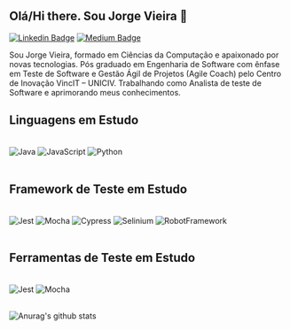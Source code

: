 ## Olá/Hi there. Sou Jorge Vieira 👋

[![Linkedin Badge](https://img.shields.io/badge/-JorgeVieira-blue?style=flat-square&logo=Linkedin&logoColor=white&link=https://www.linkedin.com/in/jorge-vieira-alves/)](https://www.linkedin.com/in/jorge-vieira-alves/) [![Medium Badge](https://img.shields.io/badge/-@jorgeVieiraA-03a57a?style=flat-square&labelColor=000000&logo=Medium&link=https://medium.com/@jorgeVieiraA/)](https://medium.com/@jorgeVieiraA/)

Sou Jorge Vieira, formado em Ciências da Computação e apaixonado por novas tecnologias. Pós graduado em Engenharia de Software com ênfase em Teste de Software e Gestão Ágil de Projetos (Agile Coach) pelo Centro de Inovação VincIT – UNICIV. Trabalhando como Analista de teste de Software e aprimorando meus conhecimentos.

## Linguagens em Estudo
<div style="display: inline_block"><br/>
    <img align="center" alt="Java" src="https://img.shields.io/badge/Java-ED8B00?style=for-the-badge&logo=openjdk&logoColor=white">
    <img align="center" alt="JavaScript" src="https://img.shields.io/badge/JavaScript-F7DF1E?style=for-the-badge&logo=javascript&logoColor=black">
    <img align="center" alt="Python" src="https://img.shields.io/badge/Python-14354C?style=for-the-badge&logo=python&logoColor=white">
</div>
<br/>

## Framework de Teste em Estudo
<div style="display: inline_block"><br/>
    <img align="center" alt="Jest" src="https://img.shields.io/badge/Jest-323330?style=for-the-badge&logo=Jest&logoColor=white">
    <img align="center" alt="Mocha" src="https://img.shields.io/badge/mocha.js-323330?style=for-the-badge&logo=mocha&logoColor=Brown">
    <img align="center" alt="Cypress" src="https://img.shields.io/badge/-Cypress-33FF58??style=for-the-badge&logo=cypress">
    <img align="center" alt="Selinium" src="https://img.shields.io/badge/-Selenium-6BFF33??style=for-the-badge&logo=selenium">
    <img align="center" alt="RobotFramework" src="https://img.shields.io/badge/-RobotFramework-000000??style=for-the-badge&logo=robotframework">

</div>
<br/>

## Ferramentas de Teste em Estudo
<div style="display: inline_block"><br/>
    <img align="center" alt="Jest" src="https://img.shields.io/badge/-Postman-000000??style=for-the-badge&logo=postman">
    <img align="center" alt="Mocha" src="https://img.shields.io/badge/-Cucumber-000000??style=for-the-badge&logo=cucumber">
</div>
<br/>

![Anurag's github stats](https://github-readme-stats.vercel.app/api?username=JorgeV94&show_icons=true&theme=radical)
